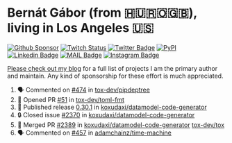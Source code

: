 # Bernát Gábor (from 🇭🇺🇷🇴🇬🇧), living in Los Angeles 🇺🇸

[![Github Sponsor](https://img.shields.io/static/v1?label=Sponsor&message=%E2%9D%A4&logo=GitHub&link=https://github.com/sponsors/gaborbernat&style=flat-square)](https://github.com/sponsors/gaborbernat)
[![Twitch Status](https://img.shields.io/twitch/status/gaborbernat?style=flat-square)](https://www.twitch.tv/gaborbernat)
[![Twitter Badge](https://img.shields.io/badge/-@gjbernat-1ca0f1?style=flat-square&labelColor=1ca0f1&logo=twitter&logoColor=white&link=https://twitter.com/gjbernat)](https://twitter.com/gjbernat)
[![PyPI](https://img.shields.io/badge/-gaborbernat-0073b7?style=flat-square&logo=Python&logoColor=white&link=https://pypi.org/user/gaborbernat/)](https://pypi.org/user/gaborbernat/)
[![Linkedin Badge](https://img.shields.io/badge/-gaborbernat-blue?style=flat-square&logo=Linkedin&logoColor=white&link=https://www.linkedin.com/in/gaborbernat/)](https://www.linkedin.com/in/gaborbernat/)
[![MAIL Badge](https://img.shields.io/badge/-gaborjbernat@gmail.com-c14438?style=flat-square&logo=Gmail&logoColor=white&link=mailto:gaborjbernat@gmail.com)](mailto:gaborjbernat@gmail.com)
[![Instagram Badge](https://img.shields.io/badge/-@gabor__bernat-845EC2?style=flat-square&labelColor=white&logo=Instagram&link=https://instagram.com/gabor_bernat/)](https://instagram.com/gabor_bernat)

[Please check out my blog](https://bernat.tech/about/) for a full list of projects I am the primary author and maintain.
Any kind of sponsorship for these effort is much appreciated.

<!--START_SECTION:activity-->

1. 🗣 Commented on [#474](https://github.com/tox-dev/pipdeptree/issues/474#issuecomment-2835837341) in [tox-dev/pipdeptree](https://github.com/tox-dev/pipdeptree)
2. 💪 Opened PR [#51](https://github.com/tox-dev/toml-fmt/pull/51) in [tox-dev/toml-fmt](https://github.com/tox-dev/toml-fmt)
3. 🚀 Published release [0.30.1](https://github.com/koxudaxi/datamodel-code-generator/releases/tag/0.30.1) in [koxudaxi/datamodel-code-generator](https://github.com/koxudaxi/datamodel-code-generator)
4. 🔒 Closed issue [#2370](https://github.com/koxudaxi/datamodel-code-generator/issues/2370) in [koxudaxi/datamodel-code-generator](https://github.com/koxudaxi/datamodel-code-generator)
5. 🎉 Merged PR [#2389](https://github.com/koxudaxi/datamodel-code-generator/pull/2389) in [koxudaxi/datamodel-code-generator](https://github.com/koxudaxi/datamodel-code-generator)
   [tox-dev/tox](https://github.com/tox-dev/tox)
5. 🗣 Commented on [#457](https://github.com/adamchainz/time-machine/pull/457#issuecomment-2197730644) in
[adamchainz/time-machine](https://github.com/adamchainz/time-machine)
<!--END_SECTION:activity-->
